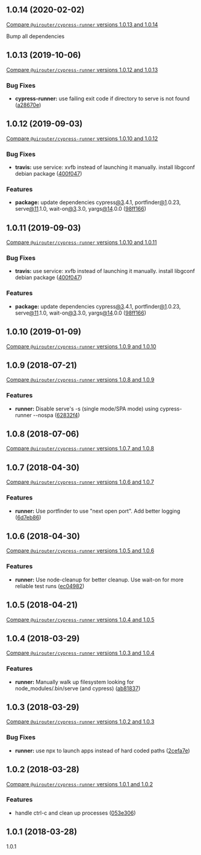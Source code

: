 ## 1.0.14 (2020-02-02)
[Compare `@uirouter/cypress-runner` versions 1.0.13 and 1.0.14](https://github.com/ui-router/cypress-runner/compare/1.0.13...1.0.14)

Bump all dependencies


## 1.0.13 (2019-10-06)
[Compare `@uirouter/cypress-runner` versions 1.0.12 and 1.0.13](https://github.com/ui-router/cypress-runner/compare/1.0.12...1.0.13)

### Bug Fixes

* **cypress-runner:** use failing exit code if directory to serve is not found ([a28670e](https://github.com/ui-router/cypress-runner/commit/a28670e))




## 1.0.12 (2019-09-03)
[Compare `@uirouter/cypress-runner` versions 1.0.10 and 1.0.12](https://github.com/ui-router/cypress-runner/compare/1.0.10...1.0.12)

### Bug Fixes

* **travis:** use service: xvfb instead of launching it manually.  install libgconf debian package ([400f047](https://github.com/ui-router/cypress-runner/commit/400f047))


### Features

* **package:** update dependencies cypress[@3](https://github.com/3).4.1, portfinder[@1](https://github.com/1).0.23, serve[@11](https://github.com/11).1.0, wait-on[@3](https://github.com/3).3.0, yargs[@14](https://github.com/14).0.0 ([98ff166](https://github.com/ui-router/cypress-runner/commit/98ff166))




## 1.0.11 (2019-09-03)
[Compare `@uirouter/cypress-runner` versions 1.0.10 and 1.0.11](https://github.com/ui-router/cypress-runner/compare/1.0.10...1.0.11)

### Bug Fixes

* **travis:** use service: xvfb instead of launching it manually.  install libgconf debian package ([400f047](https://github.com/ui-router/cypress-runner/commit/400f047))


### Features

* **package:** update dependencies cypress[@3](https://github.com/3).4.1, portfinder[@1](https://github.com/1).0.23, serve[@11](https://github.com/11).1.0, wait-on[@3](https://github.com/3).3.0, yargs[@14](https://github.com/14).0.0 ([98ff166](https://github.com/ui-router/cypress-runner/commit/98ff166))




## 1.0.10 (2019-01-09)
[Compare `@uirouter/cypress-runner` versions 1.0.9 and 1.0.10](https://github.com/ui-router/cypress-runner/compare/1.0.9...1.0.10)



## 1.0.9 (2018-07-21)
[Compare `@uirouter/cypress-runner` versions 1.0.8 and 1.0.9](https://github.com/ui-router/cypress-runner/compare/1.0.8...1.0.9)

### Features

* **runner:** Disable serve's -s (single mode/SPA mode) using cypress-runner --nospa ([62832f4](https://github.com/ui-router/cypress-runner/commit/62832f4))




## 1.0.8 (2018-07-06)
[Compare `@uirouter/cypress-runner` versions 1.0.7 and 1.0.8](https://github.com/ui-router/cypress-runner/compare/1.0.7...1.0.8)



## 1.0.7 (2018-04-30)
[Compare `@uirouter/cypress-runner` versions 1.0.6 and 1.0.7](https://github.com/ui-router/cypress-runner/compare/1.0.6...1.0.7)

### Features

* **runner:** Use portfinder to use "next open port". Add better logging ([6d7eb86](https://github.com/ui-router/cypress-runner/commit/6d7eb86))




## 1.0.6 (2018-04-30)
[Compare `@uirouter/cypress-runner` versions 1.0.5 and 1.0.6](https://github.com/ui-router/cypress-runner/compare/1.0.5...1.0.6)

### Features

* **runner:** Use node-cleanup for better cleanup. Use wait-on for more reliable test runs ([ec04982](https://github.com/ui-router/cypress-runner/commit/ec04982))




## 1.0.5 (2018-04-21)
[Compare `@uirouter/cypress-runner` versions 1.0.4 and 1.0.5](https://github.com/ui-router/cypress-runner/compare/1.0.4...1.0.5)



## 1.0.4 (2018-03-29)
[Compare `@uirouter/cypress-runner` versions 1.0.3 and 1.0.4](https://github.com/ui-router/cypress-runner/compare/1.0.3...1.0.4)

### Features

* **runner:** Manually walk up filesystem looking for node_modules/.bin/serve (and cypress) ([ab81837](https://github.com/ui-router/cypress-runner/commit/ab81837))




## 1.0.3 (2018-03-29)
[Compare `@uirouter/cypress-runner` versions 1.0.2 and 1.0.3](https://github.com/ui-router/cypress-runner/compare/1.0.2...1.0.3)

### Bug Fixes

* **runner:** use npx to launch apps instead of hard coded paths ([2cefa7e](https://github.com/ui-router/cypress-runner/commit/2cefa7e))




## 1.0.2 (2018-03-28)
[Compare `@uirouter/cypress-runner` versions 1.0.1 and 1.0.2](https://github.com/ui-router/cypress-runner/compare/1.0.1...1.0.2)

### Features

* handle ctrl-c and clean up processes ([053e306](https://github.com/ui-router/cypress-runner/commit/053e306))




## 1.0.1 (2018-03-28)
1.0.1



